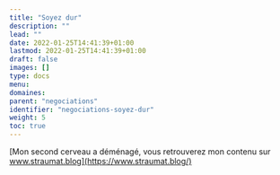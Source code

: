 ```yaml
---
title: "Soyez dur"
description: ""
lead: ""
date: 2022-01-25T14:41:39+01:00
lastmod: 2022-01-25T14:41:39+01:00
draft: false
images: []
type: docs
menu:
domaines:
parent: "negociations"
identifier: "negociations-soyez-dur"
weight: 5
toc: true
---
```


[Mon second cerveau a déménagé, vous retrouverez mon contenu sur www.straumat.blog](https://www.straumat.blog/)